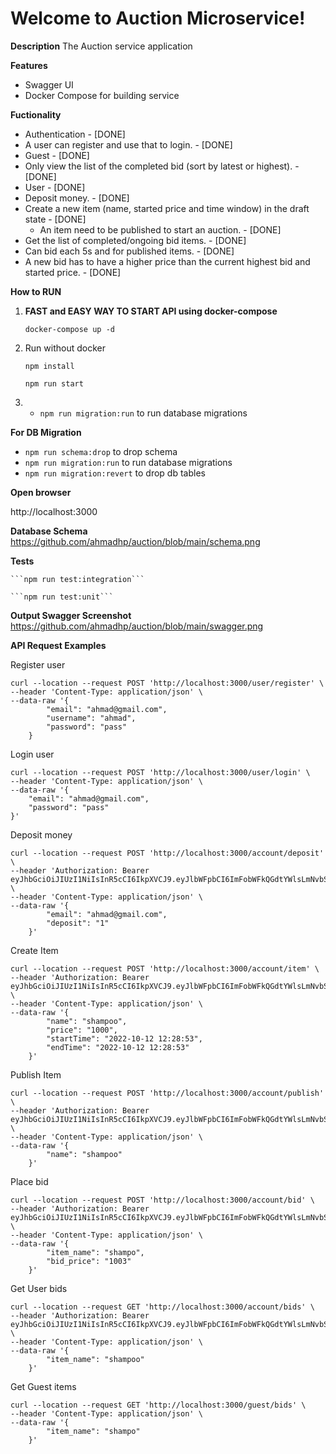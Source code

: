
# Welcome to Auction Microservice!
**Description** The Auction service application

**Features**

- Swagger UI
- Docker Compose for building service


**Fuctionality**

- Authentication - [DONE]
- A user can register and use that to login. - [DONE]
- Guest  - [DONE]
- Only view the list of the completed bid (sort by latest or highest).  - [DONE]
- User - [DONE]
- Deposit money. - [DONE]
- Create a new item (name, started price and time window) in the draft state - [DONE]
    - An item need to be published to start an auction. - [DONE]
- Get the list of completed/ongoing bid items. - [DONE]
- Can bid each 5s and for published items. - [DONE]
- A new bid has to have a higher price than the current highest bid and started price. - [DONE]


**How to RUN**
1. **FAST and EASY WAY TO START API using docker-compose**

   ```docker-compose up -d```

2. Run without docker

   ```npm install```


      ```npm run start```

3. - `npm run migration:run` to run database migrations

**For DB Migration**

- `npm run schema:drop` to drop schema
- `npm run migration:run` to run database migrations
- `npm run migration:revert` to drop db tables

**Open browser**

http://localhost:3000

**Database Schema**
https://github.com/ahmadhp/auction/blob/main/schema.png


**Tests**

    ```npm run test:integration```

    ```npm run test:unit```

**Output Swagger Screenshot**
https://github.com/ahmadhp/auction/blob/main/swagger.png

**API Request Examples**

Register user
```
curl --location --request POST 'http://localhost:3000/user/register' \
--header 'Content-Type: application/json' \
--data-raw '{
        "email": "ahmad@gmail.com",
        "username": "ahmad",
        "password": "pass"
    }
```

Login user

```
curl --location --request POST 'http://localhost:3000/user/login' \
--header 'Content-Type: application/json' \
--data-raw '{
    "email": "ahmad@gmail.com",
    "password": "pass"
}'
```

Deposit money

```
curl --location --request POST 'http://localhost:3000/account/deposit' \
--header 'Authorization: Bearer eyJhbGciOiJIUzI1NiIsInR5cCI6IkpXVCJ9.eyJlbWFpbCI6ImFobWFkQGdtYWlsLmNvbSIsInBhc3N3b3JkIjoicGFzcyIsImlhdCI6MTY2NTc0ODE0NywiZXhwIjoxNjY1Nzg0MTQ3fQ.cFazI6zMcDcw08XLU3PzYTUzBHLgbtG0St4eA5zhVkE' \
--header 'Content-Type: application/json' \
--data-raw '{
        "email": "ahmad@gmail.com",
        "deposit": "1"
    }'
```

Create Item

```
curl --location --request POST 'http://localhost:3000/account/item' \
--header 'Authorization: Bearer eyJhbGciOiJIUzI1NiIsInR5cCI6IkpXVCJ9.eyJlbWFpbCI6ImFobWFkQGdtYWlsLmNvbSIsInBhc3N3b3JkIjoicGFzcyIsImlhdCI6MTY2NTY1NjE1NiwiZXhwIjoxNjY1NjkyMTU2fQ.VR4U7CNa6DFmkpIbn6IEzSy7NNneUGigINuzrzXfSJI' \
--header 'Content-Type: application/json' \
--data-raw '{
        "name": "shampoo",
        "price": "1000",
        "startTime": "2022-10-12 12:28:53",
        "endTime": "2022-10-12 12:28:53"
    }'
```

Publish Item

```
curl --location --request POST 'http://localhost:3000/account/publish' \
--header 'Authorization: Bearer eyJhbGciOiJIUzI1NiIsInR5cCI6IkpXVCJ9.eyJlbWFpbCI6ImFobWFkQGdtYWlsLmNvbSIsInBhc3N3b3JkIjoicGFzcyIsImlhdCI6MTY2NTc0ODE0NywiZXhwIjoxNjY1Nzg0MTQ3fQ.cFazI6zMcDcw08XLU3PzYTUzBHLgbtG0St4eA5zhVkE' \
--header 'Content-Type: application/json' \
--data-raw '{
        "name": "shampoo"
    }'
```

Place bid

```
curl --location --request POST 'http://localhost:3000/account/bid' \
--header 'Authorization: Bearer eyJhbGciOiJIUzI1NiIsInR5cCI6IkpXVCJ9.eyJlbWFpbCI6ImFobWFkQGdtYWlsLmNvbSIsInBhc3N3b3JkIjoicGFzcyIsImlhdCI6MTY2NTY1NjE1NiwiZXhwIjoxNjY1NjkyMTU2fQ.VR4U7CNa6DFmkpIbn6IEzSy7NNneUGigINuzrzXfSJI' \
--header 'Content-Type: application/json' \
--data-raw '{
        "item_name": "shampo",
        "bid_price": "1003"
    }'
```

Get User bids

```
curl --location --request GET 'http://localhost:3000/account/bids' \
--header 'Authorization: Bearer eyJhbGciOiJIUzI1NiIsInR5cCI6IkpXVCJ9.eyJlbWFpbCI6ImFobWFkQGdtYWlsLmNvbSIsInBhc3N3b3JkIjoicGFzcyIsImlhdCI6MTY2NTY1NjE1NiwiZXhwIjoxNjY1NjkyMTU2fQ.VR4U7CNa6DFmkpIbn6IEzSy7NNneUGigINuzrzXfSJI' \
--header 'Content-Type: application/json' \
--data-raw '{
        "item_name": "shampoo"
    }'
```

Get Guest items
```
curl --location --request GET 'http://localhost:3000/guest/bids' \
--header 'Content-Type: application/json' \
--data-raw '{
        "item_name": "shampo"
    }'
```

